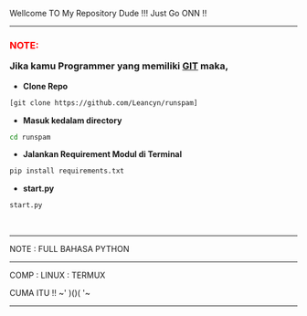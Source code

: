 Wellcome TO My Repository Dude !!!
Just Go ONN !!



___________________________________

### <p style="color:red">NOTE:</p> Jika kamu Programmer yang memiliki [GIT](https://git-scm.com/downloads) maka,

- **Clone Repo**
```bash
[git clone https://github.com/Leancyn/runspam]
```
- **Masuk kedalam directory**
```sh
cd runspam
```
- **Jalankan Requirement Modul di Terminal**
```sh
pip install requirements.txt
```
- **start.py**
```bash
start.py
```
<br>

___________________________________

NOTE : FULL BAHASA PYTHON

___________________________________


COMP : LINUX
     : TERMUX

CUMA ITU !!   ~' )()( '~
___________________________________
